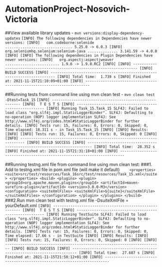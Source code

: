 # AutomationProject-Nosovich-Victoria

##View available library updates - `mvn versions:display-dependency-updates`
`[INFO] The following dependencies in Dependencies have newer versions:
[INFO]   com.codeborne:selenide ............................... 5.25.0 -> 6.0.3
[INFO]   org.seleniumhq.selenium:selenium-java .............. 3.141.59 -> 4.0.0
[INFO]
[INFO] The following dependencies in Plugin Dependencies have newer versions:
[INFO]   org.aspectj:aspectjweaver ......................... 1.9.6 -> 1.9.8.RC2
[INFO]
[INFO] ------------------------------------------------------------------------
[INFO] BUILD SUCCESS
[INFO] ------------------------------------------------------------------------
[INFO] Total time:  1.739 s
[INFO] Finished at: 2021-11-15T21:10:09+01:00
[INFO] ------------------------------------------------------------------------`



##Running tests from command line using mvn clean test - `mvn clean test -Dtest=Task_15`
`[INFO] -------------------------------------------------------
[INFO]  T E S T S
[INFO] -------------------------------------------------------
[INFO] Running Task_15.Task_15
SLF4J: Failed to load class "org.slf4j.impl.StaticLoggerBinder".
SLF4J: Defaulting to no-operation (NOP) logger implementation
SLF4J: See http://www.slf4j.org/codes.html#StaticLoggerBinder for further details.
[INFO] Tests run: 15, Failures: 0, Errors: 0, Skipped: 0, Time elapsed: 18.311 s - in Task_15.Task_15
[INFO]
[INFO] Results:
[INFO]
[INFO] Tests run: 15, Failures: 0, Errors: 0, Skipped: 0
[INFO]
[INFO] ------------------------------------------------------------------------
[INFO] BUILD SUCCESS
[INFO] ------------------------------------------------------------------------
[INFO] Total time:  28.352 s
[INFO] Finished at: 2021-11-15T21:31:18+01:00
[INFO] ------------------------------------------------------------------------`



##Running testng.xml file from command line using mvn clean test:
###1. Add to testng.xml file in pom.xml file (will make it default)
`    <properties>
        <suite>src/test/resources/Task_16src/test/resources/Task_15.xml</suite>
    </properties>
    <build>
        <plugins>
            <plugin>
                <groupId>org.apache.maven.plugins</groupId>
                <artifactId>maven-surefire-plugin</artifactId>
                <version>3.0.0-M3</version>
                <configuration>
                    <suiteXmlFiles>
                        <suiteXmlFile>${suite}</suiteXmlFile>
                    </suiteXmlFiles>
                </configuration>
            </plugin>
        </plugins>
    </build>`
###2.Run mvn clean test with testng.xml file -DsuiteXmlFile = yourDefault.xml
`[INFO] -------------------------------------------------------
[INFO]  T E S T S
[INFO] -------------------------------------------------------
[INFO] Running TestSuite
SLF4J: Failed to load class "org.slf4j.impl.StaticLoggerBinder".
SLF4J: Defaulting to no-operation (NOP) logger implementation
SLF4J: See http://www.slf4j.org/codes.html#StaticLoggerBinder for further details.
[INFO] Tests run: 15, Failures: 0, Errors: 0, Skipped: 0, Time elapsed: 17.66 s - in TestSuite
[INFO]
[INFO] Results:
[INFO]
[INFO] Tests run: 15, Failures: 0, Errors: 0, Skipped: 0
[INFO]
[INFO] ------------------------------------------------------------------------
[INFO] BUILD SUCCESS
[INFO] ------------------------------------------------------------------------
[INFO] Total time:  27.687 s
[INFO] Finished at: 2021-11-15T21:50:12+01:00
[INFO] ------------------------------------------------------------------------`


